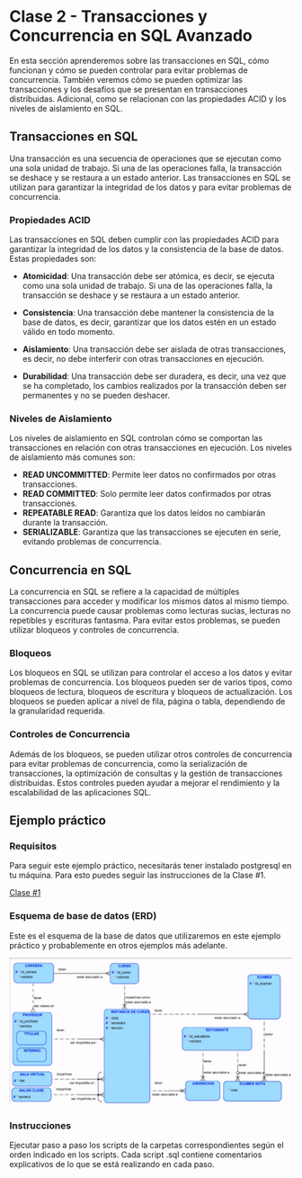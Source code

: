 # Clase 2 - Transacciones y Concurrencia en SQL Avanzado

En esta sección aprenderemos sobre las transacciones en SQL, cómo funcionan y cómo se pueden controlar para evitar problemas de concurrencia. También veremos cómo se pueden optimizar las transacciones y los desafíos que se presentan en transacciones distribuidas. Adicional, como se relacionan con las propiedades ACID y los niveles de aislamiento en SQL.

## Transacciones en SQL

Una transacción es una secuencia de operaciones que se ejecutan como una sola unidad de trabajo. Si una de las operaciones falla, la transacción se deshace y se restaura a un estado anterior. Las transacciones en SQL se utilizan para garantizar la integridad de los datos y para evitar problemas de concurrencia.

### Propiedades ACID

Las transacciones en SQL deben cumplir con las propiedades ACID para garantizar la integridad de los datos y la consistencia de la base de datos. Estas propiedades son:

- **Atomicidad**: Una transacción debe ser atómica, es decir, se ejecuta como una sola unidad de trabajo. Si una de las operaciones falla, la transacción se deshace y se restaura a un estado anterior.

- **Consistencia**: Una transacción debe mantener la consistencia de la base de datos, es decir, garantizar que los datos estén en un estado válido en todo momento.

- **Aislamiento**: Una transacción debe ser aislada de otras transacciones, es decir, no debe interferir con otras transacciones en ejecución.

- **Durabilidad**: Una transacción debe ser duradera, es decir, una vez que se ha completado, los cambios realizados por la transacción deben ser permanentes y no se pueden deshacer.

### Niveles de Aislamiento

Los niveles de aislamiento en SQL controlan cómo se comportan las transacciones en relación con otras transacciones en ejecución. Los niveles de aislamiento más comunes son:

- **READ UNCOMMITTED**: Permite leer datos no confirmados por otras transacciones.
- **READ COMMITTED**: Solo permite leer datos confirmados por otras transacciones.
- **REPEATABLE READ**: Garantiza que los datos leídos no cambiarán durante la transacción.
- **SERIALIZABLE**: Garantiza que las transacciones se ejecuten en serie, evitando problemas de concurrencia.

## Concurrencia en SQL

La concurrencia en SQL se refiere a la capacidad de múltiples transacciones para acceder y modificar los mismos datos al mismo tiempo. La concurrencia puede causar problemas como lecturas sucias, lecturas no repetibles y escrituras fantasma. Para evitar estos problemas, se pueden utilizar bloqueos y controles de concurrencia.

### Bloqueos

Los bloqueos en SQL se utilizan para controlar el acceso a los datos y evitar problemas de concurrencia. Los bloqueos pueden ser de varios tipos, como bloqueos de lectura, bloqueos de escritura y bloqueos de actualización. Los bloqueos se pueden aplicar a nivel de fila, página o tabla, dependiendo de la granularidad requerida.

### Controles de Concurrencia

Además de los bloqueos, se pueden utilizar otros controles de concurrencia para evitar problemas de concurrencia, como la serialización de transacciones, la optimización de consultas y la gestión de transacciones distribuidas. Estos controles pueden ayudar a mejorar el rendimiento y la escalabilidad de las aplicaciones SQL.

## Ejemplo práctico	

### Requisitos

Para seguir este ejemplo práctico, necesitarás tener instalado postgresql en tu máquina. Para esto puedes seguir las instrucciones de la Clase #1.

[Clase #1](../Clase#1-Introducción_SQL/README.md)

### Esquema de base de datos (ERD)

Este es el esquema de la base de datos que utilizaremos en este ejemplo práctico y probablemente en otros ejemplos más adelante.

![](images/image_2024-08-07-16-29-45.png)

### Instrucciones 

Ejecutar paso a paso los scripts de la carpetas correspondientes según el orden indicado en los scripts. Cada script .sql contiene comentarios explicativos de lo que se está realizando en cada paso.

